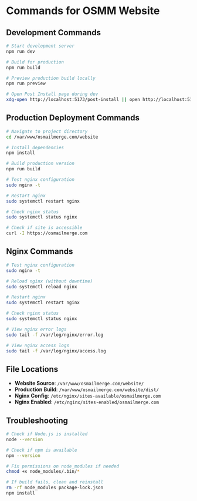 # Commands for OSMM Website

## Development Commands
```bash
# Start development server
npm run dev

# Build for production
npm run build

# Preview production build locally
npm run preview

# Open Post Install page during dev
xdg-open http://localhost:5173/post-install || open http://localhost:5173/post-install || true
```

## Production Deployment Commands
```bash
# Navigate to project directory
cd /var/www/osmailmerge.com/website

# Install dependencies
npm install

# Build production version
npm run build

# Test nginx configuration
sudo nginx -t

# Restart nginx
sudo systemctl restart nginx

# Check nginx status
sudo systemctl status nginx

# Check if site is accessible
curl -I https://osmailmerge.com
```

## Nginx Commands
```bash
# Test nginx configuration
sudo nginx -t

# Reload nginx (without downtime)
sudo systemctl reload nginx

# Restart nginx
sudo systemctl restart nginx

# Check nginx status
sudo systemctl status nginx

# View nginx error logs
sudo tail -f /var/log/nginx/error.log

# View nginx access logs
sudo tail -f /var/log/nginx/access.log
```

## File Locations
- **Website Source**: `/var/www/osmailmerge.com/website/`
- **Production Build**: `/var/www/osmailmerge.com/website/dist/`
- **Nginx Config**: `/etc/nginx/sites-available/osmailmerge.com`
- **Nginx Enabled**: `/etc/nginx/sites-enabled/osmailmerge.com`

## Troubleshooting
```bash
# Check if Node.js is installed
node --version

# Check if npm is available
npm --version

# Fix permissions on node_modules if needed
chmod +x node_modules/.bin/*

# If build fails, clean and reinstall
rm -rf node_modules package-lock.json
npm install
```
